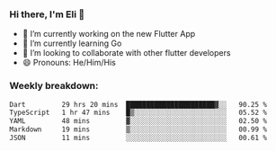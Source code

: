 ### Hi there, I'm Eli 👋
- 🔭 I’m currently working on the new Flutter App
- 🌱 I’m currently learning Go
- 🦄 I’m looking to collaborate with other flutter developers
- 😄 Pronouns: He/Him/His

### Weekly breakdown:
<!--START_SECTION:waka-->

```txt
Dart         29 hrs 20 mins  ██████████████████████▓░░   90.25 %
TypeScript   1 hr 47 mins    █▒░░░░░░░░░░░░░░░░░░░░░░░   05.52 %
YAML         48 mins         ▓░░░░░░░░░░░░░░░░░░░░░░░░   02.50 %
Markdown     19 mins         ▒░░░░░░░░░░░░░░░░░░░░░░░░   00.99 %
JSON         11 mins         ░░░░░░░░░░░░░░░░░░░░░░░░░   00.61 %
```

<!--END_SECTION:waka-->

